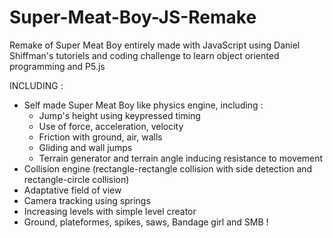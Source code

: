 # Super-Meat-Boy-JS-Remake

Remake of Super Meat Boy entirely made with JavaScript using Daniel Shiffman's tutoriels and coding challenge to learn object oriented programming and P5.js

INCLUDING :
  - Self made Super Meat Boy like physics engine, including :
    - Jump's height using keypressed timing
    - Use of force, acceleration, velocity
    - Friction with ground, air, walls
    - Gliding and wall jumps
    - Terrain generator and terrain angle inducing resistance to movement
  - Collision engine (rectangle-rectangle collision with side detection and rectangle-circle collision)
  - Adaptative field of view
  - Camera tracking using springs
  - Increasing levels with simple level creator
  - Ground, plateformes, spikes, saws, Bandage girl and SMB !

